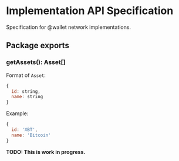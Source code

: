 # Implementation API Specification

Specification for @wallet network implementations.

## Package exports

### getAssets(): Asset[]

Format of `Asset`:

```js
{
  id: string,
  name: string
}
```

Example:

```js
{
  id: 'XBT',
  name: 'Bitcoin'
}
```

**TODO: This is work in progress.**
